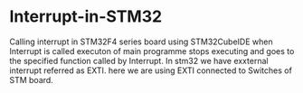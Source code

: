 # Interrupt-in-STM32
Calling interrupt in STM32F4 series board using STM32CubeIDE 
when Interrupt is called executon of main programme stops executing and goes to the specified function called by Interrupt.
In stm32 we have exxternal interrupt referred as EXTI.
here we are using EXTI connected to Switches of STM board.
